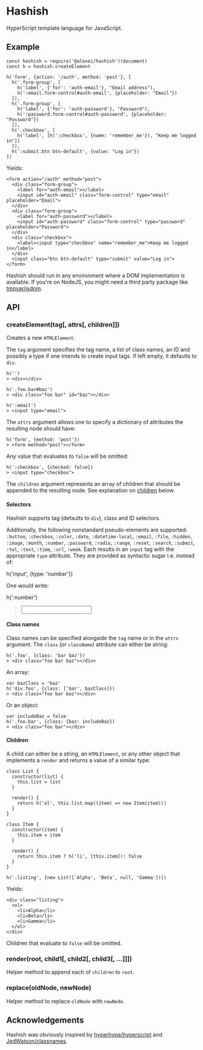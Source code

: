 # Hashish

HyperScript template language for JavaScript.

## Example

    const hashish = require('@alexei/hashish')(document)
    const h = hashish.createElement

    h('form', {action: '/auth', method: 'post'}, [
      h('.form-group', [
        h('label', {'for': 'auth-email'}, "Email address"),
        h(':email.form-control#auth-email', {placeholder: "Email"})
      ]),
      h('.form-group', [
        h('label', {'for': 'auth-password'}, "Password"),
        h(':password.form-control#auth-password', {placeholder: "Password"})
      ]),
      h('.checkbox', [
        h('label', [h(':checkbox', {name: 'remember_me'}), "Keep me logged in"])
      ]),
      h(':submit.btn btn-default', {value: "Log in"})
    ])

Yields:

    <form action="/auth" method="post">
      <div class="form-group">
        <label for="auth-email"></label>
        <input id="auth-email" class="form-control" type="email" placeholder="Email">
      </div>
      <div class="form-group">
        <label for="auth-password"></label>
        <input id="auth-password" class="form-control" type="password" placeholder="Password">
      </div>
      <div class="checkbox">
        <label><input type="checkbox" name="remember_me">Keep me logged in</label>
      </div>
      <input class="btn btn-default" type="submit" value="Log in">
    </form>

Hashish should run in any environment where a DOM implementation is available. If you're on NodeJS, you might need a third party package like [tmpvar/jsdom](https://github.com/tmpvar/jsdom).

## API

### createElement(tag[, attrs[, children]])

Creates a new `HTMLElement`.

The `tag` argument specifies the tag name, a list of class names, an ID and possibly a type if one intends to create input tags. If left empty, it defaults to `div`.

    h('')
    > <div></div>

    h('.foo.bar#baz')
    > <div class="foo bar" id="baz"></div>

    h(':email')
    > <input type="email">

The `attrs` argument allows one to specify a dictionary of attributes the resulting node should have:

    h('form', {method: 'post'})
    > <form method="post"></form>

Any value that evaluates to `false` will be omitted:

    h(':checkbox', {checked: false})
    > <input type="checkbox">

The `children` argument represents an array of children that should be appended to the resulting node. See explanation on [children](#children) below.

#### Selectors

Hashish supports tag (defaults to `div`), class and ID selectors.

Additionally, the following nonstandard pseudo-elements are supported: `:button`, `:checkbox`, `:color`, `:date`, `:datetime-local`, `:email`, `:file`, `:hidden`, `:image`, `:month`, `:number`, `:password`, `:radio`, `:range`, `:reset`, `:search`, `:submit`, `:tel`, `:text`, `:time`, `:url`, `:week`. Each results in an `input` tag with the appropriate `type` attribute. They are provided as syntactic sugar i.e. instead of:

  h('input', {type: 'number'})

One would write:

  h(':number')
  > <input type="number">

#### Class names

Class names can be specified alongside the `tag` name or in the `attrs` argument. The `class` (or `className`) attribute can either be string:

    h('.foo', {class: 'bar baz'})
    > <div class="foo bar baz"></div>

An array:

    var bazClass = 'baz'
    h('div.foo', {class: ['bar', bazClass]})
    > <div class="foo bar baz"></div>

Or an object:

    var includeBaz = false
    h('.foo.bar', {class: {baz: includeBaz})
    > <div class="foo bar"></div>

#### Children

A child can either be a string, an `HTMLElement`, or any other object that implements a `render` and returns a value of a similar type:

    class List {
      constructor(list) {
        this.list = list
      }

      render() {
        return h('ol', this.list.map((item) => new Item(item)))
      }
    }

    class Item {
      constructor(item) {
        this.item = item
      }

      render() {
        return this.item ? h('li', [this.item]): false
      }
    }

    h('.listing', [new List(['Alpha', 'Beta', null, 'Gamma'])])

Yields:

    <div class="listing">
      <ol>
        <li>Alpha</li>
        <li>Beta</li>
        <li>Gamma</li>
      </ol>
    </div>

Children that evaluate to `false` will be omitted.

### render(root, child1[, child2[, child3[, ...]]])

Helper method to append each of `children` to `root`.

### replace(oldNode, newNode)

Helper method to replace `oldNode` with `newNode`.

## Acknowledgements

Hashish was obviously inspired by [hyperhype/hyperscript](https://github.com/hyperhype/hyperscript) and [JedWatson/classnames](https://github.com/JedWatson/classnames).
